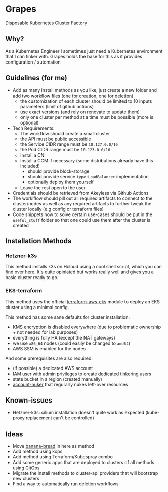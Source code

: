 # Grapes

Disposable Kubernetes Cluster Factory

## Why?

As a Kubernetes Engineer I sometimes just need a Kubernetes environment that I can tinker with. Grapes holds the base for this as it provides configuration / automation  

## Guidelines (for me)

- Add as many install methods as you like, just create a new folder and add two workflow files (one for creation, one for deletion)
  - the customization of each cluster should be limited to 10 inputs parameters (limit of github actions)
  - use exact versions (and rely on renovate to update them)
  - only one cluster per method at a time must be possible (more is optional)
- Tech Requirements:
  - The workflow should create a small cluster
  - the API must be public accessible 
  - the Service CIDR range must be `10.127.0.0/16`
  - the Pod CIDR range must be `10.123.0.0/16`
  - Install a CNI 
  - Install a CCM if necessary (some distributions already have this included)
    - should provide block-storage
    - should provide service `type:LoadBalancer` implementation
    - optionally deploy them yourself
  - Leave the rest open to the user
- Credentials should be retrieved from Akeyless via Github Actions
- The worklflow should pill out all required artifacts to connect to the cluster/nodes as well as any required artifacts to further tweak the cluster locally (e.g config or terraform files)
- Code snippets how to solve certain use-cases should be put in the `useful_stuff` folder so that one could use them after the cluster is created

## Installation Methods

### Hetzner-k3s

This method installs k3s on Hcloud using a cool shell script, which you can find over [here](https://github.com/vitobotta/hetzner-k3s). It's quite opiniated but works really well and gives you a basic cluster ready to go.

### EKS-terraform

This method uses the official [terraform-aws-eks](https://github.com/terraform-aws-modules/terraform-aws-eks) module to deploy an EKS cluster using a minimal config.

This method has some sane defaults for cluster installation:
- KMS encryption is disabled everywhere (due to problematic ownership + not needed for lab purposes)
- everything is fully HA (except the NAT gateways)
- we use `x86_64` nodes (could easily be changed to `amd64`)
- AWS SSM is enabled for the nodes

And some prerequisites are also required:
- (if possible) a dedicated AWS account
- IAM user with admin privileges to create dedicated tinkering users
- state bucket in a region (created manually)
- [account-nuker](https://github.com/the-technat/account-nuker) that regurarly nukes left-over resources

## Known-issues

- Hetzner-k3s: cilium installation doesn't quite work as expected (kube-proxy replacement can't be controlled)

## Ideas

- Move [banana-bread](https://github.com/alleaffengaffen/banana-bread) in here as method
- Add method using kops
- Add method using Terraform/Kubespray combo
- Add some generic apps that are deployed to clusters of all methods using GitOps
- Migrate the install methods to cluster-api providers that will bootstrap new clusters
- Find a way to automatically run deletion workflows
